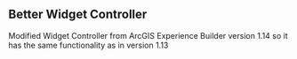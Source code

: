 ## Better Widget Controller

Modified Widget Controller from ArcGIS Experience Builder version 1.14 so it has the same functionality as in version 1.13
